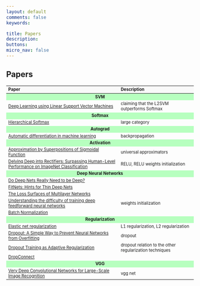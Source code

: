 ```yaml
---
layout: default
comments: false
keywords:

title: Papers
description:
buttons:
micro_nav: false
---
```


## Papers

<table id="schedule" class="table table-bordered no-more-tables" style="width: 100%; font-size: 0.8em;">
    <colgroup>
        <col style="width: 60%;">
        <col style="width: 40%;">
    </colgroup>
    <thead class="active" style="background-color:#f9f9f9" align="left">
        <th>Paper</th>
        <th>Description</th>
    </thead>
    <tbody>
        <tr>
            <td id="" colspan="2" style="text-align:center; vertical-align:middle;background-color:#b7ffbf">
                <strong>SVM</strong>
            </td>
        </tr>
        <tr>
            <td><a href="http://arxiv.org/abs/1306.0239">Deep Learning using Linear Support Vector Machines</a></td>
            <td>claiming that the L2SVM outperforms Softmax</td>
        </tr>
        <tr>
            <td id="" colspan="2" style="text-align:center; vertical-align:middle;background-color:#b7ffbf">
                <strong>Softmax</strong>
            </td>
        </tr>
        <tr>
            <td><a href="http://arxiv.org/pdf/1310.4546.pdf">Hierarchical Softmax</a></td>
            <td>large category</td>
        </tr>
        <tr>
            <td id="" colspan="2" style="text-align:center; vertical-align:middle;background-color:#b7ffbf">
                <strong>Autograd</strong>
            </td>
        </tr>
    	<tr>
            <td><a href="http://arxiv.org/abs/1306.0239">Automatic differentiation in machine learning</a></td>
            <td>backpropagation</td>
        </tr>
        <tr>
            <td id="" colspan="2" style="text-align:center; vertical-align:middle;background-color:#b7ffbf">
                <strong>Activation</strong>
            </td>
        </tr>
		<tr>
            <td><a href="http://www.dartmouth.edu/~gvc/Cybenko_MCSS.pdf">Approximation by Superpositions of Sigmoidal Function</a></td>
            <td>universal approximators</td>
        </tr>
        <tr>
            <td><a href="http://arxiv.org/abs/1502.01852">Delving Deep into Rectifiers: Surpassing Human-Level Performance on ImageNet Classification</a></td>
            <td>RELU, RELU weights initialization</td>
        </tr>
        <tr>
            <td id="" colspan="2" style="text-align:center; vertical-align:middle;background-color:#b7ffbf">
                <strong>Deep Neural Networks</strong>
            </td>
        </tr>
        <tr>
            <td><a href="http://arxiv.org/abs/1312.6184">Do Deep Nets Really Need to be Deep?</a></td>
            <td></td>
        </tr>
        <tr>
            <td><a href="http://arxiv.org/abs/1412.6550">FitNets: Hints for Thin Deep Nets</a></td>
            <td></td>
        </tr>
        <tr>
            <td><a href="http://arxiv.org/abs/1412.0233">The Loss Surfaces of Multilayer Networks</a></td>
            <td></td>
        </tr>
		<tr>
            <td><a href="http://jmlr.org/proceedings/papers/v9/glorot10a/glorot10a.pdf">Understanding the difficulty of training deep feedforward neural networks</a></td>
            <td>weights initialization</td>
        </tr>
		<tr>
            <td><a href="http://arxiv.org/abs/1502.03167">Batch Normalization</a></td>
            <td></td>
        </tr>
		<tr>
            <td id="" colspan="2" style="text-align:center; vertical-align:middle;background-color:#b7ffbf">
                <strong>Regularization</strong>
            </td>
        </tr>
        <tr>
            <td><a href="https://web.stanford.edu/~hastie/Papers/elasticnet.pdf">Elastic net regularization</a></td>
            <td>L1 regularization, L2 regularization</td>
        </tr>
		<tr>
            <td><a href="http://www.cs.toronto.edu/~rsalakhu/papers/srivastava14a.pdf">Dropout: A Simple Way to Prevent Neural Networks from Overfitting</a></td>
            <td>dropout</td>
        </tr>
		<tr>
            <td><a href="http://papers.nips.cc/paper/4882-dropout-training-as-adaptive-regularization.pdf">Dropout Training as Adaptive Regularization</a></td>
            <td>dropout relation to the other regularization techniques</td>
        </tr>
		<tr>
            <td><a href="">DropConnect</a></td>
            <td></td>
        </tr>
        <tr>
            <td id="" colspan="2" style="text-align:center; vertical-align:middle;background-color:#b7ffbf">
                <strong>VGG</strong>
            </td>
        </tr>
        <tr>
            <td><a href="https://arxiv.org/abs/1409.1556">Very Deep Convolutional Networks for Large-Scale Image Recognition</a></td>
            <td>vgg net</td>
        </tr>
    </tbody>
</table>
